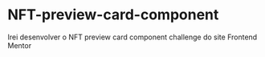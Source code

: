 # NFT-preview-card-component
Irei desenvolver o NFT preview card component challenge do site Frontend Mentor
